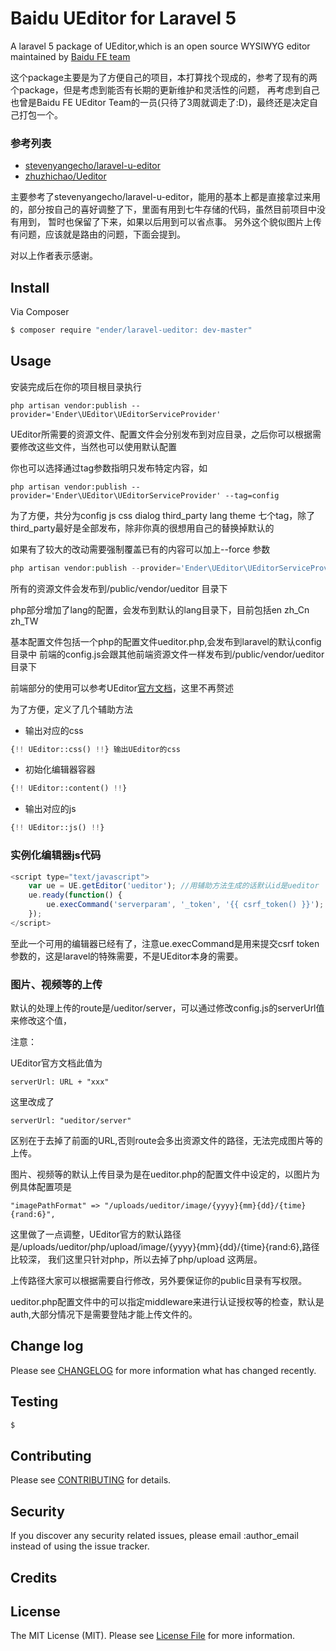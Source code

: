 # Baidu UEditor for Laravel 5

A laravel 5 package of UEditor,which is an open source WYSIWYG editor maintained by [Baidu FE team](http://ueditor.baidu.com/website/index.html)

这个package主要是为了方便自己的项目，本打算找个现成的，参考了现有的两个package，但是考虑到能否有长期的更新维护和灵活性的问题，
再考虑到自己也曾是Baidu FE UEditor Team的一员(只待了3周就调走了:D)，最终还是决定自己打包一个。

### 参考列表

- [stevenyangecho/laravel-u-editor](https://github.com/stevenyangecho/laravel-u-editor)
- [zhuzhichao/Ueditor](https://github.com/zhuzhichao/Ueditor)

主要参考了stevenyangecho/laravel-u-editor，能用的基本上都是直接拿过来用的，部分按自己的喜好调整了下，里面有用到七牛存储的代码，虽然目前项目中没有用到，
暂时也保留了下来，如果以后用到可以省点事。
另外这个貌似图片上传有问题，应该就是路由的问题，下面会提到。

对以上作者表示感谢。


## Install

Via Composer

``` bash
$ composer require "ender/laravel-ueditor: dev-master"
```

## Usage

安装完成后在你的项目根目录执行
``` 
php artisan vendor:publish --provider='Ender\UEditor\UEditorServiceProvider'
```
UEditor所需要的资源文件、配置文件会分别发布到对应目录，之后你可以根据需要修改这些文件，当然也可以使用默认配置

你也可以选择通过tag参数指明只发布特定内容，如

```
php artisan vendor:publish --provider='Ender\UEditor\UEditorServiceProvider' --tag=config
```

为了方便，共分为config js css dialog third_party lang theme 七个tag，除了third_party最好是全部发布，除非你真的很想用自己的替换掉默认的

如果有了较大的改动需要强制覆盖已有的内容可以加上--force 参数

```php
php artisan vendor:publish --provider='Ender\UEditor\UEditorServiceProvider' --force
```

所有的资源文件会发布到/public/vendor/ueditor 目录下

php部分增加了lang的配置，会发布到默认的lang目录下，目前包括en zh_Cn zh_TW

基本配置文件包括一个php的配置文件ueditor.php,会发布到laravel的默认config目录中
前端的config.js会跟其他前端资源文件一样发布到/public/vendor/ueditor目录下

前端部分的使用可以参考UEditor[官方文档](http://fex.baidu.com/ueditor/)，这里不再赘述

为了方便，定义了几个辅助方法

- 输出对应的css

```php
{!! UEditor::css() !!} 输出UEditor的css
```

- 初始化编辑器容器

```php
{!! UEditor::content() !!}
```

- 输出对应的js

```php
{!! UEditor::js() !!}
```

### 实例化编辑器js代码

```js
<script type="text/javascript">
    var ue = UE.getEditor('ueditor'); //用辅助方法生成的话默认id是ueditor
    ue.ready(function() {
        ue.execCommand('serverparam', '_token', '{{ csrf_token() }}');
    });
</script>
```

至此一个可用的编辑器已经有了，注意ue.execCommand是用来提交csrf token 参数的，这是laravel的特殊需要，不是UEditor本身的需要。

### 图片、视频等的上传

默认的处理上传的route是/ueditor/server，可以通过修改config.js的serverUrl值来修改这个值，

注意：

UEditor官方文档此值为
```
serverUrl: URL + "xxx"
```
这里改成了

```
serverUrl: "ueditor/server"
```

区别在于去掉了前面的URL,否则route会多出资源文件的路径，无法完成图片等的上传。


图片、视频等的默认上传目录为是在ueditor.php的配置文件中设定的，以图片为例具体配置项是

```
"imagePathFormat" => "/uploads/ueditor/image/{yyyy}{mm}{dd}/{time}{rand:6}",
```
这里做了一点调整，UEditor官方的默认路径是/uploads/ueditor/php/upload/image/{yyyy}{mm}{dd}/{time}{rand:6},路径比较深，
我们这里只针对php，所以去掉了php/upload 这两层。

上传路径大家可以根据需要自行修改，另外要保证你的public目录有写权限。

ueditor.php配置文件中的可以指定middleware来进行认证授权等的检查，默认是auth,大部分情况下是需要登陆才能上传文件的。


## Change log

Please see [CHANGELOG](CHANGELOG.md) for more information what has changed recently.


## Testing

``` bash
$ 
```

## Contributing

Please see [CONTRIBUTING](CONTRIBUTING.md) for details.


## Security

If you discover any security related issues, please email :author_email instead of using the issue tracker.


## Credits


## License

The MIT License (MIT). Please see [License File](LICENSE.md) for more information.
